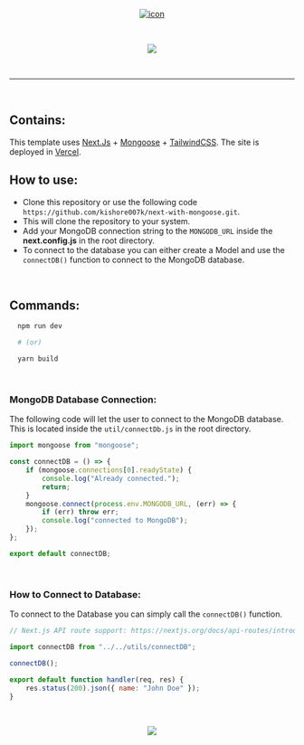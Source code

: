 <p align="center">
  <a href="https://github.com/kishore007k">
    <img src="https://user-images.githubusercontent.com/34863222/130753775-7f5c3274-e203-4eb7-b9d8-e57be393c0df.png" alt="icon" />
  </a>
</p>

<br />

<p align="center">
  <img src="https://user-images.githubusercontent.com/34863222/131228195-bbe6aab7-6937-4618-b522-857a07e6ea9f.png" />
</p>

<br />

---

<br />

## Contains:

This template uses [Next.Js](https://github.com/vercel/next.js) + [Mongoose](https://mongoosejs.com/) + [TailwindCSS](https://tailwindcss.com/). The site is deployed in [Vercel](https://vercel.com/kishore007k/next-with-mongoose).

## How to use:

- Clone this repository or use the following code `https://github.com/kishore007k/next-with-mongoose.git`.
- This will clone the repository to your system.
- Add your MongoDB connection string to the `MONGODB_URL` inside the **next.config.js** in the root directory.
- To connect to the database you can either create a Model and use the `connectDB()` function to connect to the MongoDB database.

<br />

## Commands:

```bash
  npm run dev

  # (or)

  yarn build
```

<br />

### MongoDB Database Connection:

The following code will let the user to connect to the MongoDB database. This is located inside the `util/connectDb.js` in the root directory.

```js
import mongoose from "mongoose";

const connectDB = () => {
	if (mongoose.connections[0].readyState) {
		console.log("Already connected.");
		return;
	}
	mongoose.connect(process.env.MONGODB_URL, (err) => {
		if (err) throw err;
		console.log("connected to MongoDB");
	});
};

export default connectDB;
```

<br />

### How to Connect to Database:

To connect to the Database you can simply call the `connectDB()` function.

```js
// Next.js API route support: https://nextjs.org/docs/api-routes/introduction

import connectDB from "../../utils/connectDB";

connectDB();

export default function handler(req, res) {
	res.status(200).json({ name: "John Doe" });
}
```

<br />

<p align="center">
  <a href="https://github.com/kishore007k" target="_blank">
    <img src="https://user-images.githubusercontent.com/34863222/131228260-096334c8-c906-44c8-a4f0-cf3af7d49ac0.png" />
  </a>
</p>
